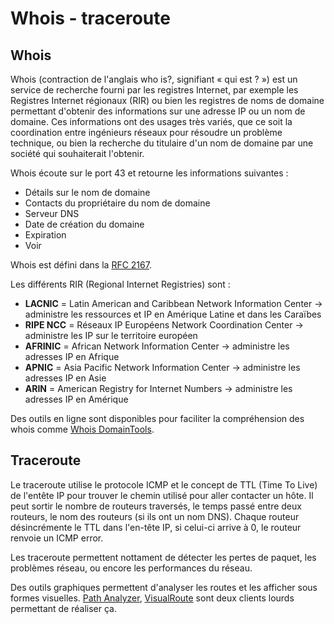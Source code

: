 # Whois - traceroute

## Whois 

Whois (contraction de l'anglais who is?, signifiant « qui est ? ») est un service de recherche fourni par les registres Internet, par exemple les Registres Internet régionaux (RIR) ou bien les registres de noms de domaine permettant d'obtenir des informations sur une adresse IP ou un nom de domaine. Ces informations ont des usages très variés, que ce soit la coordination entre ingénieurs réseaux pour résoudre un problème technique, ou bien la recherche du titulaire d'un nom de domaine par une société qui souhaiterait l'obtenir.

Whois écoute sur le port 43 et retourne les informations suivantes :

* Détails sur le nom de domaine
* Contacts du propriétaire du nom de domaine
* Serveur DNS
* Date de création du domaine
* Expiration
* Voir 

Whois est défini dans la [RFC 2167](https://tools.ietf.org/html/rfc2167).

Les différents RIR (Regional Internet Registries) sont :

* **LACNIC** = Latin American and Caribbean Network Information Center -> administre les ressources et IP en Amérique Latine et dans les Caraïbes
* **RIPE NCC** = Réseaux IP Européens Network Coordination Center -> administre les IP sur le territoire européen
* **AFRINIC** = African Network Information Center -> administre les adresses IP en Afrique
* **APNIC** = Asia Pacific Network Information Center -> administre les adresses IP en Asie
* **ARIN** = American Registry for Internet Numbers -> administre les adresses IP en Amérique

Des outils en ligne sont disponibles pour faciliter la compréhension des whois comme [Whois DomainTools](http://whois.domaintools.com).

## Traceroute

Le traceroute utilise le protocole ICMP et le concept de TTL (Time To Live) de l'entête IP pour trouver le chemin utilisé pour aller contacter un hôte. Il peut sortir le nombre de routeurs traversés, le temps passé entre deux routeurs, le nom des routeurs (si ils ont un nom DNS). Chaque routeur désincrémente le TTL dans l'en-tête IP, si celui-ci arrive à 0, le routeur renvoie un ICMP error.

Les traceroute permettent nottament de détecter les pertes de paquet, les problèmes réseau, ou encore les performances du réseau.

Des outils graphiques permettent d'analyser les routes et les afficher sous formes visuelles. [Path Analyzer](http://www.pathanalyzer.com), [VisualRoute](http://www.visualroute.com) sont deux clients lourds permettant de réaliser ça.